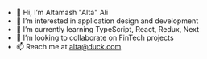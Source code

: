 - 👋 Hi, I’m Altamash "Alta" Ali
- 👀 I’m interested in application design and development
- 🌱 I’m currently learning TypeScript, React, Redux, Next
- 💞️ I’m looking to collaborate on FinTech projects
- 📫 Reach me at alta@duck.com

<!---
altamashali/altamashali is a ✨ special ✨ repository because its `README.md` (this file) appears on your GitHub profile.
You can click the Preview link to take a look at your changes.
--->
